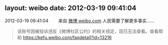 layout: weibo
date: 2012-03-19 09:41:04
---
<meta name="referrer" content="no-referrer" />

2012-03-19 09:41:04  &nbsp;&nbsp;&nbsp;&nbsp;&nbsp;&nbsp; 来自 <a href="http://weibo.com/" rel="nofollow">微博 weibo.com</a>
人民需要了解更多事实……
>  该账号因被投诉违反《微博社区公约》的相关规定，现已无法查看。查看帮助 https://kefu.weibo.com/faqdetail?id=13216
